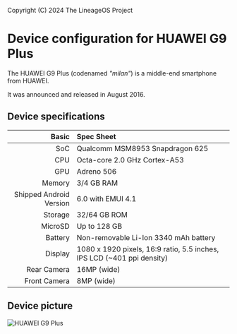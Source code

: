 Copyright (C) 2024 The LineageOS Project

Device configuration for HUAWEI G9 Plus
=========================================

The HUAWEI G9 Plus (codenamed _"milan"_) is a middle-end smartphone from HUAWEI.

It was announced and released in August 2016.

## Device specifications

Basic   | Spec Sheet
-------:|:-------------------------
SoC     | Qualcomm MSM8953 Snapdragon 625
CPU     | Octa-core 2.0 GHz Cortex-A53
GPU     | Adreno 506
Memory  | 3/4 GB RAM
Shipped Android Version | 6.0 with EMUI 4.1
Storage | 32/64 GB ROM
MicroSD | Up to 128 GB
Battery | Non-removable Li-Ion 3340 mAh battery
Display | 1080 x 1920 pixels, 16:9 ratio, 5.5 inches, IPS LCD (~401 ppi density)
Rear Camera  | 16MP (wide)
Front Camera | 8MP (wide)

## Device picture

![HUAWEI G9 Plus](https://img1.shop.10086.cn/file/twnzpgfde92dsba.png "HUAWEI G9 Plus")
